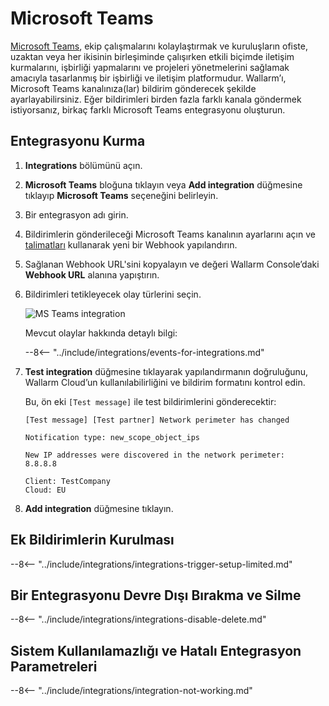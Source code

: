 # Microsoft Teams

[Microsoft Teams](https://www.microsoft.com/en-us/microsoft-teams/group-chat-software), ekip çalışmalarını kolaylaştırmak ve kuruluşların ofiste, uzaktan veya her ikisinin birleşiminde çalışırken etkili biçimde iletişim kurmalarını, işbirliği yapmalarını ve projeleri yönetmelerini sağlamak amacıyla tasarlanmış bir işbirliği ve iletişim platformudur. Wallarm’ı, Microsoft Teams kanalınıza(lar) bildirim gönderecek şekilde ayarlayabilirsiniz. Eğer bildirimleri birden fazla farklı kanala göndermek istiyorsanız, birkaç farklı Microsoft Teams entegrasyonu oluşturun.

## Entegrasyonu Kurma

1. **Integrations** bölümünü açın.
1. **Microsoft Teams** bloğuna tıklayın veya **Add integration** düğmesine tıklayıp **Microsoft Teams** seçeneğini belirleyin.
1. Bir entegrasyon adı girin.
1. Bildirimlerin gönderileceği Microsoft Teams kanalının ayarlarını açın ve [talimatları](https://docs.microsoft.com/en-us/microsoftteams/platform/webhooks-and-connectors/how-to/add-incoming-webhook) kullanarak yeni bir Webhook yapılandırın.
1. Sağlanan Webhook URL'sini kopyalayın ve değeri Wallarm Console’daki **Webhook URL** alanına yapıştırın.
1. Bildirimleri tetikleyecek olay türlerini seçin.

      ![MS Teams integration](../../../images/user-guides/settings/integrations/add-ms-teams-integration.png)
    
      Mevcut olaylar hakkında detaylı bilgi:
      
      --8<-- "../include/integrations/events-for-integrations.md"

1. **Test integration** düğmesine tıklayarak yapılandırmanın doğruluğunu, Wallarm Cloud’un kullanılabilirliğini ve bildirim formatını kontrol edin.

      Bu, ön eki `[Test message]` ile test bildirimlerini gönderecektir:

      ```
      [Test message] [Test partner] Network perimeter has changed

      Notification type: new_scope_object_ips

      New IP addresses were discovered in the network perimeter:
      8.8.8.8

      Client: TestCompany
      Cloud: EU
      ```

1. **Add integration** düğmesine tıklayın.

## Ek Bildirimlerin Kurulması

--8<-- "../include/integrations/integrations-trigger-setup-limited.md"

## Bir Entegrasyonu Devre Dışı Bırakma ve Silme

--8<-- "../include/integrations/integrations-disable-delete.md"

## Sistem Kullanılamazlığı ve Hatalı Entegrasyon Parametreleri

--8<-- "../include/integrations/integration-not-working.md"